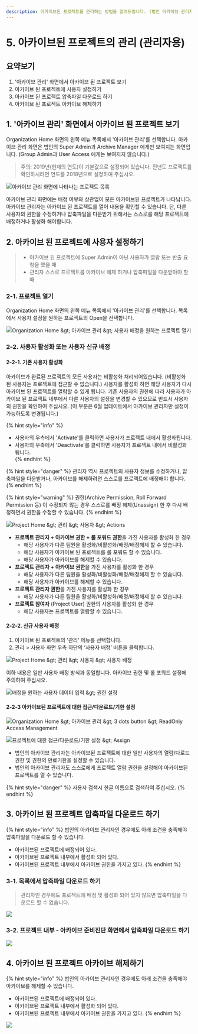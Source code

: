 ```yaml
---
description: 아카이브된 프로젝트를 관리하는 방법을 알려드립니다. (법인 아카이브 관리자용)
---
```


# 5. 아카이브된 프로젝트의 관리 \(관리자용\)

## 요약보기

1. '아카이브 관리' 화면에서 아카이브 된 프로젝트 보기 
2. 아카이브 된 프로젝트에 사용자 설정하기  
3. 아카이브 된 프로젝트 압축파일 다운로드 하기 
4. 아카이브 된 프로젝트 아카이브 해제하기 

## 1. '아카이브 관리' 화면에서 아카이브 된 프로젝트 보기 

Organization Home 화면의 왼쪽 메뉴 목록에서 '아카이브 관리'를 선택합니다. 아카이브 관리 화면은 법인의 Super Admin과 Archive Manager 에게만 보여지는 화면입니다. \(Group Admin과 User Access 에게는 보여지지 않습니다.\) 

> 주의: 2019년\(현재의 연도\)이 기본값으로 설정되어 있습니다. 전년도 프로젝트를 확인하시려면 연도를 2018년으로 설정하여 주십시오.

![&#xC544;&#xCE74;&#xC774;&#xBE0C; &#xAD00;&#xB9AC; &#xD654;&#xBA74;&#xC5D0; &#xB098;&#xD0C0;&#xB098;&#xB294; &#xD504;&#xB85C;&#xC81D;&#xD2B8; &#xBAA9;&#xB85D; ](../../../.gitbook/assets/5-5-01_am_screen.jpg)

아카이브 관리 화면에는 배정 여부와 상관없이 모든 아카이브된 프로젝트가 나타납니다. 아카이브 관리자는 아카이브 된 프로젝트를 열어 내용을 확인할 수 있습니다. 단, 다른 사용자의 권한을 수정하거나 압축파일을 다운받기 위해서는 스스로를 해당 프로젝트에 배정하거나 활성화 해야합니다. 

## **2**. **아카이브 된 프로젝트에 사용자 설정하기** 

> * 아카이브 된 프로젝트에 Super Admin이 아닌 사용자가 열람 또는 반출 요청을 했을 때 
> * 관리자 스스로 프로젝트를 아카이브 해제 하거나 압축파일을 다운받아야 할 때

### **2-1. 프로젝트 열기**  

Organization Home 화면의 왼쪽 메뉴 목록에서 '아카이브 관리'를 선택합니다. 목록에서 사용자 설정을 원하는 프로젝트의 Open을 선택합니다.

![Organization Home &amp;gt; &#xC544;&#xCE74;&#xC774;&#xBE0C; &#xAD00;&#xB9AC; &amp;gt; &#xC0AC;&#xC6A9;&#xC790; &#xBC30;&#xC815;&#xC744; &#xC6D0;&#xD558;&#xB294; &#xD504;&#xB85C;&#xC81D;&#xD2B8; &#xC5F4;&#xAE30; ](../../../.gitbook/assets/5-1-04.jpg)

### 2-2. 사용자 활성화 또는 사용자 신규 배정 

#### 2-2-1. 기존 사용자 활성화 

아카이브가 완료된 프로젝트의 모든 사용자는 비활성화 처리되어있습니다. \(비활성화 된 사용자는 프로젝트에 접근할 수 없습니다.\) 사용자를 활성화 하면 해당 사용자가 다시 아카이브 된 프로젝트를 열람할 수 있게 됩니다. 기존 사용자의 권한에 따라 사용자가 아카이브 된 프로젝트 내부에서 다른 사용자의 설정을 변경할 수 있으므로 반드시 사용자의 권한을 확인하여 주십시오. \(이 부분은 6월 업데이트에서 아카이브 관리자만 설정이 가능하도록 변경됩니다.\) 

{% hint style="info" %}
* 사용자의 우측에서 'Activate'를 클릭하면 사용자가 프로젝트 내에서 활성화됩니다. 
* 사용자의 우측에서 'Deactivate'를 클릭하면 사용자가 프로젝트 내에서 비활성화 됩니다.  
{% endhint %}

{% hint style="danger" %}
관리자 역시 프로젝트의 사용자 정보를 수정하거나, 압축파일을 다운받거나, 아카이브를 해제하려면 스스로를 프로젝트에 배정해야 합니다.  
{% endhint %}

{% hint style="warning" %}
권한\(Archive Permission, Roll Forward Permission 등\) 이 수정되지 않는 경우 스스로를 배정 해제\(Unassign\) 한 후 다시 배정하면서 권한을 수정할 수 있습니다. 
{% endhint %}

![Project Home &amp;gt; &#xAD00;&#xB9AC; &amp;gt; &#xC0AC;&#xC6A9;&#xC790; &amp;gt; Actions](../../../.gitbook/assets/5-1-07.jpg)

* **프로젝트 관리자 + 아카이브 권한 + 롤 포워드 권한**을 가진 사용자를 활성화 한 경우  
  * 해당 사용자가 다른 팀원을 활성화/비활성화/배정/배정해제 할 수 있습니다. 
  * 해당 사용자가 아카이브 된 프로젝트를 롤 포워드 할 수 있습니다. 
  * 해당 사용자가 아카이브를 해제할 수 있습니다. 
* **프로젝트 관리자 + 아카이브 권한**을 가진 사용자를 활성화 한 경우 
  * 해당 사용자가 다른 팀원을 활성화/비활성화/배정/배정해제 할 수 있습니다. 
  * 해당 사용자가 아카이브를 해제할 수 있습니다. 
* **프로젝트 관리자 권한**을 가진 사용자를 활성화 한 경우 
  * 해당 사용자가 다른 팀원을 활성화/비활성화/배정/배정해제 할 수 있습니다. 
* **프로젝트 참여자** \(Project User\) 권한의 사용자를 활성화 한 경우 
  * 해당 사용자는 프로젝트를 열람할 수 있습니다. 

#### 2-2-2. 신규 사용자 배정 

1. 아카이브 된 프로젝트의 '관리' 메뉴를 선택합니다. 
2. 관리 &gt; 사용자 화면 우측 하단의 ‘사용자 배정’ 버튼을 클릭합니다.

![Project Home &amp;gt; &#xAD00;&#xB9AC; &amp;gt; &#xC0AC;&#xC6A9;&#xC790; &amp;gt; &#xC0AC;&#xC6A9;&#xC790; &#xBC30;&#xC815;](../../../.gitbook/assets/5-1-05.jpg)

이하 내용은 일반 사용자 배정 방식과 동일합니다. 아카이브 권한 및 롤 포워드 설정에 주의하여 주십시오. 

![&#xBC30;&#xC815;&#xC744; &#xC6D0;&#xD558;&#xB294; &#xC0AC;&#xC6A9;&#xC790; &#xB370;&#xC774;&#xD130; &#xC785;&#xB825; &amp;gt; &#xAD8C;&#xD55C; &#xC124;&#xC815;](../../../.gitbook/assets/5-1-06.jpg)

#### 2-2-3 아카이브된 프로젝트에 대한 접근/다운로드/기한 설정

![Organization Home &amp;gt; &#xC544;&#xCE74;&#xC774;&#xBE0C; &#xAD00;&#xB9AC; &amp;gt; 3 dots button &amp;gt; ReadOnly Access Management](../../../.gitbook/assets/14.png)

![&#xD504;&#xB85C;&#xC81D;&#xD2B8;&#xC5D0; &#xB300;&#xD55C; &#xC811;&#xADFC;/&#xB2E4;&#xC6B4;&#xB85C;&#xB4DC;/&#xAE30;&#xD55C; &#xC124;&#xC815; &amp;gt; Assign](../../../.gitbook/assets/21.jpg)

* 법인의 아카이브 관리자는 아카이브된 프로젝트에 대한 일반 사용자의 열람/다로드 권한 및 권한의 만료기한을 설정할 수 있습니다.
* 법인의 아카이브 관리자도 스스로에게 프로젝트 열람 권한을 설정해야 아카이브된 프로젝트를 열 수 있습니다.

{% hint style="danger" %}
사용자 검색시 한글 이름으로 검색하여 주십시오. 
{% endhint %}

## 3. 아카이브 된 프로젝트 압축파일 다운로드 하기 

{% hint style="info" %}
법인의 아카이브 관리자인 경우에도 아래 조건을 충족해야 압축파일을 다운로드 할 수 있습니다. 

* 아카이브된 프로젝트에 배정되어 있다.
* 아카이브된 프로젝트 내부에서 활성화 되어 있다. 
* 아카이브된 프로젝트 내부에서 아카이브 권한을 가지고 있다. 
{% endhint %}

### 3-1. 목록에서 압축파일 다운로드 하기 

> 관리자인 경우에도 프로젝트에 배정 및 활성화 되어 있지 않으면 압축파일을 다운로드 할 수 없습니다.

![](../../../.gitbook/assets/5-5-02_am_screen_context_menu.jpg)

### 3-2. 프로젝트 내부 - 아카이브 준비진단 화면에서 압축파일 다운로드 하기 

![](../../../.gitbook/assets/export_arch_zip_in_diagnosis.jpg)

## 4. 아카이브 된 프로젝트 아카이브 해제하기

{% hint style="info" %}
법인의 아카이브 관리자인 경우에도 아래 조건을 충족해야 아카이브를 해제할 수 있습니다. 

* 아카이브된 프로젝트에 배정되어 있다.
* 아카이브된 프로젝트 내부에서 활성화 되어 있다. 
* 아카이브된 프로젝트 내부에서 아카이브 권한을 가지고 있다. 
{% endhint %}

![](../../../.gitbook/assets/unarchive_in_diagnosis.jpg)



